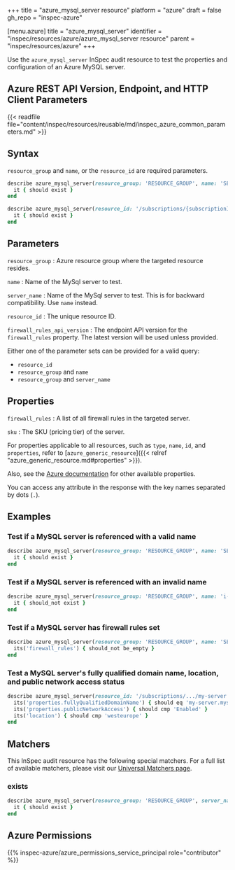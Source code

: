 +++
title = "azure_mysql_server resource"
platform = "azure"
draft = false
gh_repo = "inspec-azure"

[menu.azure]
title = "azure_mysql_server"
identifier = "inspec/resources/azure/azure_mysql_server resource"
parent = "inspec/resources/azure"
+++

Use the `azure_mysql_server` InSpec audit resource to test the properties and configuration of an Azure MySQL server.

## Azure REST API Version, Endpoint, and HTTP Client Parameters

{{< readfile file="content/inspec/resources/reusable/md/inspec_azure_common_parameters.md" >}}

## Syntax

`resource_group` and `name`, or the `resource_id` are required parameters.

```ruby
describe azure_mysql_server(resource_group: 'RESOURCE_GROUP', name: 'SERVER_NAME') do
  it { should exist }
end
```

```ruby
describe azure_mysql_server(resource_id: '/subscriptions/{subscriptionId}/resourceGroups/{resourceGroup}/providers/Microsoft.DBforMySQL/servers/{serverName}') do
  it { should exist }
end
```

## Parameters

`resource_group`
: Azure resource group where the targeted resource resides.

`name`
: Name of the MySql server to test.

`server_name`
: Name of the MySql server to test. This is for backward compatibility. Use `name` instead.

`resource_id`
: The unique resource ID.

`firewall_rules_api_version`
: The endpoint API version for the `firewall_rules` property. The latest version will be used unless provided.

Either one of the parameter sets can be provided for a valid query:

- `resource_id`
- `resource_group` and `name`
- `resource_group` and `server_name`

## Properties

`firewall_rules`
: A list of all firewall rules in the targeted server.

`sku`
: The SKU (pricing tier) of the server.

For properties applicable to all resources, such as `type`, `name`, `id`, and `properties`, refer to [`azure_generic_resource`]({{< relref "azure_generic_resource.md#properties" >}}).

Also, see the [Azure documentation](https://docs.microsoft.com/en-us/rest/api/mysql/singleserver/servers(2017-12-01)/get) for other available properties.

You can access any attribute in the response with the key names separated by dots (`.`).

## Examples

### Test if a MySQL server is referenced with a valid name

```ruby
describe azure_mysql_server(resource_group: 'RESOURCE_GROUP', name: 'SERVER_NAME') do
  it { should exist }
end
```

### Test if a MySQL server is referenced with an invalid name

```ruby
describe azure_mysql_server(resource_group: 'RESOURCE_GROUP', name: 'i-dont-exist') do
  it { should_not exist }
end
```

### Test if a MySQL server has firewall rules set

```ruby
describe azure_mysql_server(resource_group: 'RESOURCE_GROUP', name: 'SERVER_NAME') do
  its('firewall_rules') { should_not be_empty }
end
```

### Test a MySQL server's fully qualified domain name, location, and public network access status

```ruby
describe azure_mysql_server(resource_id: '/subscriptions/.../my-server') do
  its('properties.fullyQualifiedDomainName') { should eq 'my-server.mysql.database.azure.com' }
  its('properties.publicNetworkAccess') { should cmp 'Enabled' }
  its('location') { should cmp 'westeurope' }
end
```

## Matchers

This InSpec audit resource has the following special matchers. For a full list of available matchers, please visit our [Universal Matchers page](/inspec/matchers/).

### exists

```ruby
describe azure_mysql_server(resource_group: 'RESOURCE_GROUP', server_name: 'SERVER_NAME-1') do
  it { should exist }
end
```

## Azure Permissions

{{% inspec-azure/azure_permissions_service_principal role="contributor" %}}
